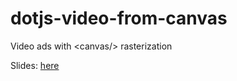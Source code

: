 # dotjs-video-from-canvas

Video ads with &lt;canvas/> rasterization

Slides: [here](https://warrenseine.github.io/dotjs-video-from-canvas/index.html)
